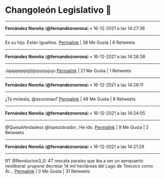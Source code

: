 # Changoleón Legislativo 🙈
*****
**Fernández Noroña** (**@fernandeznorona**) • 16-12-2021 a las 14:27:38
*****
Es su hijo. Están igualitos.
[Permalink](https://twitter.com/fernandeznorona/status/1471607981733072897) | 38 Me Gusta | 6 Retweets
*****
**Fernández Noroña** (**@fernandeznorona**) • 16-12-2021 a las 14:26:38
*****
Jajajajejejejijijijojojojujuju
[Permalink](https://twitter.com/fernandeznorona/status/1471607729785499650) | 21 Me Gusta | 1 Retweets
*****
**Fernández Noroña** (**@fernandeznorona**) • 16-12-2021 a las 14:26:11
*****
¿Te molesta, @azucenau?
[Permalink](https://twitter.com/fernandeznorona/status/1471607615540973569) | 48 Me Gusta | 8 Retweets
*****
**Fernández Noroña** (**@fernandeznorona**) • 16-12-2021 a las 14:24:05
*****
@QuesaVerdadess @lopezobrador_ He ido.
[Permalink](https://twitter.com/fernandeznorona/status/1471607086245048320) | 9 Me Gusta | 2 Retweets
*****
**Fernández Noroña** (**@fernandeznorona**) • 16-12-2021 a las 14:21:29
*****
RT @Revolucion3_0: 4T rescata paraíso que iba a ser un aeropuerto neoliberal: propone decretar 14 mil hectáreas del Lago de Texcoco como Ár…
[Permalink](https://twitter.com/fernandeznorona/status/1471606434735353856) | 0 Me Gusta | 31 Retweets